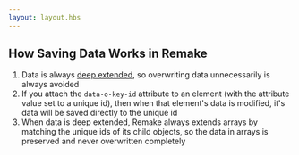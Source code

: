 ```yaml
---
layout: layout.hbs
---
```


## How Saving Data Works in Remake

1. Data is always [deep extended](https://davidwalsh.name/javascript-deep-merge), so overwriting data unnecessarily is always avoided
2. If you attach the `data-o-key-id` attribute to an element (with the attribute value set to a unique id), then when that element's data is modified, it's data will be saved directly to the unique id
3. When data is deep extended, Remake always extends arrays by matching the unique ids of its child objects, so the data in arrays is preserved and never overwritten completely